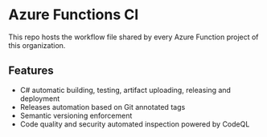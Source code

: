 # Azure Functions CI
This repo hosts the workflow file shared by every Azure Function project of this organization.

## Features

- C# automatic building, testing, artifact uploading, releasing and deployment
- Releases automation based on Git annotated tags
- Semantic versioning enforcement
- Code quality and security automated inspection powered by CodeQL
